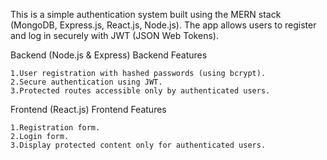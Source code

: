 This is a simple authentication system built using the MERN stack (MongoDB, Express.js, React.js, Node.js). The app allows users to register and log in securely with JWT (JSON Web Tokens).

Backend (Node.js & Express)
     Backend Features
     
    1.User registration with hashed passwords (using bcrypt).
    2.Secure authentication using JWT.
    3.Protected routes accessible only by authenticated users.

 Frontend (React.js)
    Frontend Features

    1.Registration form.
    2.Login form.
    3.Display protected content only for authenticated users. 
